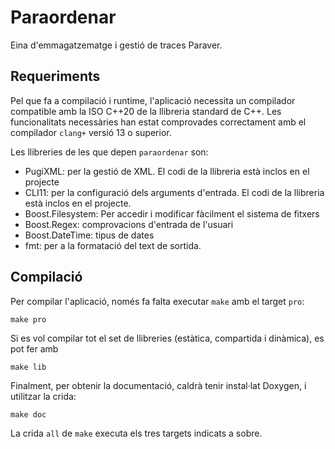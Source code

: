 # Paraordenar
Eina d'emmagatzematge i gestió de traces Paraver.

## Requeriments
Pel que fa a compilació i runtime, l'aplicació necessita un compilador compatible amb la ISO C++20 de la llibreria standard de C++. Les funcionalitats necessàries han estat comprovades correctament amb el compilador `clang+` versió 13 o superior.

Les llibreries de les que depen `paraordenar` son:
- PugiXML: per la gestió de XML. El codi de la llibreria està inclos en el projecte
- CLI11: per la configuració dels arguments d'entrada. El codi de la llibreria està inclos en el projecte.
- Boost.Filesystem: Per accedir i modificar fàcilment el sistema de fitxers
- Boost.Regex: comprovacions d'entrada de l'usuari
- Boost.DateTime: tipus de dates
- fmt: per a la formatació del text de sortida.

## Compilació
Per compilar l'aplicació, només fa falta executar `make` amb el target `pro`:
```
make pro
```

Si es vol compilar tot el set de llibreries (estàtica, compartida i dinàmica), es pot fer amb
```
make lib
```

Finalment, per obtenir la documentació, caldrà tenir instal·lat Doxygen, i utilitzar la crida:
```
make doc
```

La crida `all` de `make` executa els tres targets indicats a sobre.